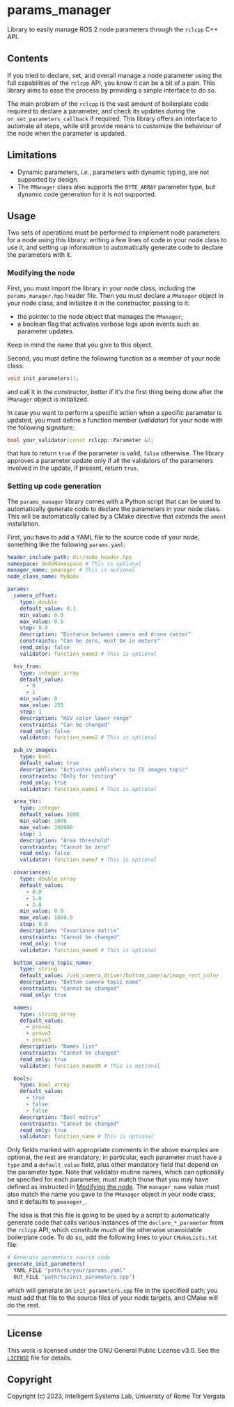 # params_manager

Library to easily manage ROS 2 node parameters through the `rclcpp` C++ API.

## Contents

If you tried to declare, set, and overall manage a node parameter using the full capabilities of the `rclcpp` API, you know it can be a bit of a pain. This library aims to ease the process by providing a simple interface to do so.

The main problem of the `rclcpp` is the vast amount of boilerplate code required to declare a parameter, and check its updates during the `on_set_parameters_callback` if required. This library offers an interface to automate all steps, while still provide means to customize the behaviour of the node when the parameter is updated.

## Limitations

- Dynamic parameters, *i.e.*, parameters with dynamic typing, are not supported by design.
- The `PManager` class also supports the `BYTE_ARRAY` parameter type, but dynamic code generation for it is not supported.

## Usage

Two sets of operations must be performed to implement node parameters for a node using this library: writing a few lines of code in your node class to use it, and setting up information to automatically generate code to declare the parameters with it.

### Modifying the node

First, you must import the library in your node class, including the `params_manager.hpp` header file. Then you must declare a `PManager` object in your node class, and initialize it in the constructor, passing to it:

- the pointer to the node object that manages the `PManager`;
- a boolean flag that activates verbose logs upon events such as parameter updates.

Keep in mind the name that you give to this object.

Second, you must define the following function as a member of your node class:

```cpp
void init_parameters();
```

and call it in the constructor, better if it's the first thing being done after the `PManager` object is initialized.

In case you want to perform a specific action when a specific parameter is updated, you must define a function member (*validator*) for your node with the following signature:

```cpp
bool your_validator(const rclcpp::Parameter &);
```

that has to return `true` if the parameter is valid, `false` otherwise. The library approves a parameter update only if all the validators of the parameters involved in the update, if present, return `true`.

### Setting up code generation

The `params_manager` library comes with a Python script that can be used to automatically generate code to declare the parameters in your node class. This will be automatically called by a CMake directive that extends the `ament` installation.

First, you have to add a YAML file to the source code of your node, something like the following `params.yaml`:

```yaml
header_include_path: dir/node_header.hpp
namespace: NodeNamespace # This is optional
manager_name: pmanager # This is optional
node_class_name: MyNode

params:
  camera_offset:
    type: double
    default_value: 0.1
    min_value: 0.0
    max_value: 0.5
    step: 0.0
    description: "Distance between camera and drone center"
    constraints: "Can be zero, must be in meters"
    read_only: false
    validator: function_name3 # This is optional

  hsv_from:
    type: integer_array
    default_value:
      - 0
      - 1
    min_value: 0
    max_value: 255
    step: 1
    description: "HSV color lower range"
    constraints: "Can be changed"
    read_only: false
    validator: function_name2 # This is optional

  pub_cv_images:
    type: bool
    default_value: true
    description: "Activates publishers to CV images topic"
    constraints: "Only for testing"
    read_only: true
    validator: function_name1 # This is optional

  area_thr:
    type: integer
    default_value: 5000
    min_value: 1000
    max_value: 300000
    step: 1
    description: "Area threshold"
    constraints: "Cannot be zero"
    read_only: false
    validator: function_name7 # This is optional

  covariances:
    type: double_array
    default_value:
      - 0.0
      - 1.0
      - 2.0
    min_value: 0.0
    max_value: 1000.0
    step: 0.0
    description: "Covariance matrix"
    constraints: "Cannot be changed"
    read_only: true
    validator: function_name6 # This is optional

  bottom_camera_topic_name:
    type: string
    default_value: /usb_camera_driver/bottom_camera/image_rect_color
    description: "Bottom camera topic name"
    constraints: "Cannot be changed"
    read_only: true

  names:
    type: string_array
    default_value:
      - prova1
      - prova2
      - prova3
    description: "Names list"
    constraints: "Cannot be changed"
    read_only: true
    validator: function_name99 # This is optional

  bools:
    type: bool_array
    default_value:
      - true
      - false
      - false
    description: "Bool matrix"
    constraints: "Cannot be changed"
    read_only: true
    validator: function_name # This is optional
```

Only fields marked with appropriate comments in the above examples are optional, the rest are mandatory; in particular, each parameter must have a `type` and a `default_value` field, plus other mandatory field that depend on the parameter type. Note that validator routine names, which can optionally be specified for each parameter, must match those that you may have defined as instructed in [Modifying the node](#modifying-the-node). The `manager_name` value must also match the name you gave to the `PManager` object in your node class, and it defaults to `pmanager_`.

The idea is that this file is going to be used by a script to automatically generate code that calls various instances of the `declare_*_parameter` from the `rclcpp` API, which constitute much of the otherwise unavoidable boilerplate code. To do so, add the following lines to your `CMakeLists.txt` file:

```cmake
# Generate parameters source code
generate_init_parameters(
  YAML_FILE "path/to/your/params.yaml"
  OUT_FILE "path/to/init_parameters.cpp")
```

which will generate an `init_parameters.cpp` file in the specified path; you must add that file to the source files of your node targets, and CMake will do the rest.

---

## License

This work is licensed under the GNU General Public License v3.0. See the [`LICENSE`](LICENSE) file for details.

## Copyright

Copyright (c) 2023, Intelligent Systems Lab, University of Rome Tor Vergata
